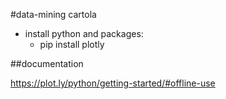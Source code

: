 #data-mining cartola

* install python and packages:
  - pip install plotly

##documentation

https://plot.ly/python/getting-started/#offline-use
